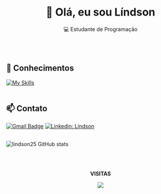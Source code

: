 <h1 align="center">👋 Olá, eu sou Líndson</h1>

<p align="center">
  💻 Estudante de Programação
</p><br><br>


## 🚀 Conhecimentos
[![My Skills](https://skillicons.dev/icons?i=java,spring,vscode,mysql,git,github,idea,maven,eclipse,postman)](https://skillicons.dev)<br><br>


## 📫 Contato

[![Gmail Badge](https://img.shields.io/badge/-Email-006bed?style=flat-square&logo=Gmail&logoColor=white&link=mailto:{lindson_lucas@live.com})](mailto:{lindson_lucas@live.com})
[![Linkedin: Líndson](https://img.shields.io/badge/-lindsonsouza-blue?style=flat-square&logo=Linkedin&logoColor=white&link=https://www.linkedin.com/in/lindson-souza)](https://www.linkedin.com/in/lindson-souza)<br><br>


![lindson25 GitHub stats](https://github-readme-stats.vercel.app/api?username=lindson25&show_icons=true&theme=chartreuse-dark)<br><br>

<div align="center">
<br><p align="centre"><b>VISITAS</b></p>  
<p align="center"><img align="center" src="https://profile-counter.glitch.me/{lindson25}/count.svg" /></p> 
<br></div>
